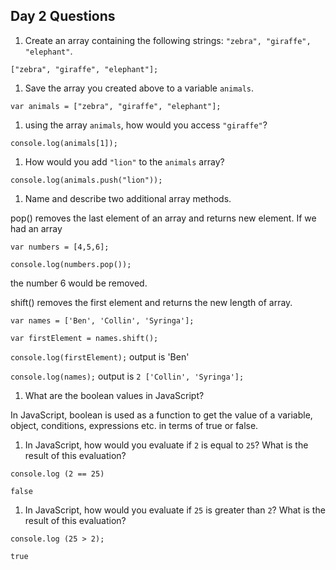 ## Day 2 Questions

1. Create an array containing the following strings: `"zebra", "giraffe", "elephant"`.

`["zebra", "giraffe", "elephant"];`

1. Save the array you created above to a variable `animals`.

`var animals = ["zebra", "giraffe", "elephant"];`

1. using the array `animals`, how would you access `"giraffe"`?

`console.log(animals[1]);`

1. How would you add `"lion"` to the `animals` array?

`console.log(animals.push("lion"));`

1. Name and describe two additional array methods.

pop() removes the last element of an array and returns new element. If we had an array

`var numbers = [4,5,6];`

`console.log(numbers.pop());`

the number 6 would be removed.

shift() removes the first element and returns the new length of array.

`var names = ['Ben', 'Collin', 'Syringa'];`

`var firstElement = names.shift();`

`console.log(firstElement);` output is 'Ben'

`console.log(names);` output is  `2 ['Collin', 'Syringa'];`

1. What are the boolean values in JavaScript?

 In JavaScript, boolean is used as a function to get the value of a variable, object, conditions, expressions etc. in terms of true or false.

1. In JavaScript, how would you evaluate if `2` is equal to `25`? What is the result of this evaluation?

`console.log (2 == 25)`

`false`

1. In JavaScript, how would you evaluate if `25` is greater than `2`? What is the result of this evaluation?

`console.log (25 > 2);`

`true`
